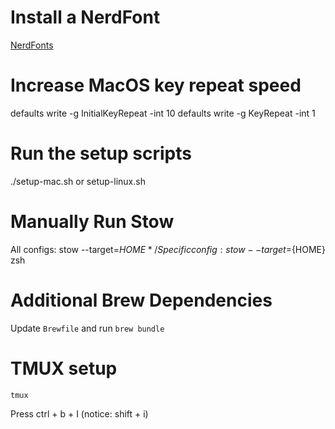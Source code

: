
# Install a NerdFont
[NerdFonts](https://www.nerdfonts.com/)

# Increase MacOS key repeat speed
defaults write -g InitialKeyRepeat -int 10
defaults write -g KeyRepeat -int 1

# Run the setup scripts
./setup-mac.sh or setup-linux.sh

# Manually Run Stow
All configs: stow --target=${HOME} */
Specific config: stow --target=${HOME} zsh

# Additional Brew Dependencies
Update `Brewfile` and run `brew bundle`

# TMUX setup
```
tmux
```
Press ctrl + b + I (notice: shift + i)
